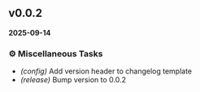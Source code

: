 
## v0.0.2
**2025-09-14**

### ⚙️ Miscellaneous Tasks

- *(config)* Add version header to changelog template
- *(release)* Bump version to 0.0.2


